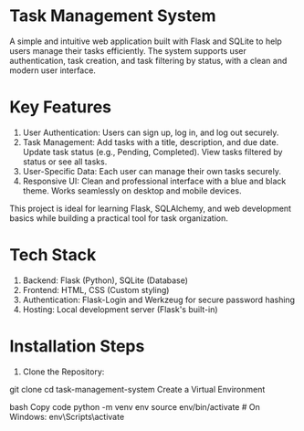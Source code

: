 # Task Management System

A simple and intuitive web application built with Flask and SQLite to help users manage their tasks efficiently. The system supports user authentication, task creation, and task filtering by status, with a clean and modern user interface.

# Key Features
1. User Authentication:
 Users can sign up, log in, and log out securely.
2. Task Management:
 Add tasks with a title, description, and due date.
 Update task status (e.g., Pending, Completed).
 View tasks filtered by status or see all tasks.
3. User-Specific Data:
 Each user can manage their own tasks securely.
4. Responsive UI:
 Clean and professional interface with a blue and black theme.
 Works seamlessly on desktop and mobile devices.


This project is ideal for learning Flask, SQLAlchemy, and web development basics while building a practical tool for task organization.

# Tech Stack
1. Backend: Flask (Python), SQLite (Database)
2. Frontend: HTML, CSS (Custom styling)
3. Authentication: Flask-Login and Werkzeug for secure password hashing
4. Hosting: Local development server (Flask's built-in)

# Installation Steps
1. Clone the Repository:
   
 git clone 
cd task-management-system
Create a Virtual Environment

bash
Copy code
python -m venv env
source env/bin/activate  # On Windows: env\Scripts\activate
